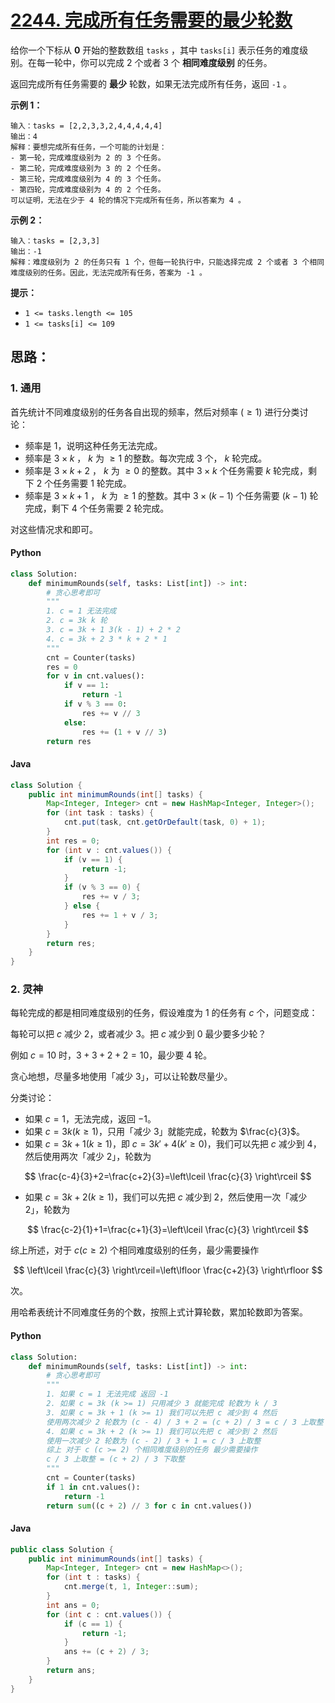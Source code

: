 # [2244. 完成所有任务需要的最少轮数](https://leetcode.cn/problems/minimum-rounds-to-complete-all-tasks/)

给你一个下标从 **0** 开始的整数数组 `tasks` ，其中 `tasks[i]` 表示任务的难度级别。在每一轮中，你可以完成 2 个或者 3 个 **相同难度级别** 的任务。

返回完成所有任务需要的 **最少** 轮数，如果无法完成所有任务，返回 `-1` 。

 

**示例 1：**

```
输入：tasks = [2,2,3,3,2,4,4,4,4,4]
输出：4
解释：要想完成所有任务，一个可能的计划是：
- 第一轮，完成难度级别为 2 的 3 个任务。 
- 第二轮，完成难度级别为 3 的 2 个任务。 
- 第三轮，完成难度级别为 4 的 3 个任务。 
- 第四轮，完成难度级别为 4 的 2 个任务。 
可以证明，无法在少于 4 轮的情况下完成所有任务，所以答案为 4 。
```

**示例 2：**

```
输入：tasks = [2,3,3]
输出：-1
解释：难度级别为 2 的任务只有 1 个，但每一轮执行中，只能选择完成 2 个或者 3 个相同难度级别的任务。因此，无法完成所有任务，答案为 -1 。
```

 

**提示：**

- `1 <= tasks.length <= 105`
- `1 <= tasks[i] <= 109`

## 思路：

### 1. 通用

首先统计不同难度级别的任务各自出现的频率，然后对频率 $(\geq1)$ 进行分类讨论：

- 频率是 $1$，说明这种任务无法完成。
- 频率是 $3 \times k$ ， $k$ 为 $\geq1$ 的整数。每次完成 $3$ 个， $k$ 轮完成。
- 频率是 $3 \times k + 2$ ， $k$ 为 $\geq0$ 的整数。其中 $3 \times k$ 个任务需要 $k$ 轮完成，剩下 $2$ 个任务需要 $1$ 轮完成。
- 频率是 $3 \times k + 1$ ， $k$ 为 $\geq1$ 的整数。其中 $3 \times (k - 1)$ 个任务需要 $(k - 1)$ 轮完成，剩下 $4$ 个任务需要 $2$ 轮完成。

对这些情况求和即可。

#### Python
```python
class Solution:
    def minimumRounds(self, tasks: List[int]) -> int:
        # 贪心思考即可
        """
        1. c = 1 无法完成
        2. c = 3k k 轮
        3. c = 3k + 1 3(k - 1) + 2 * 2
        4. c = 3k + 2 3 * k + 2 * 1
        """
        cnt = Counter(tasks)
        res = 0
        for v in cnt.values():
            if v == 1:
                return -1
            if v % 3 == 0:
                res += v // 3
            else:
                res += (1 + v // 3)
        return res
```

#### Java
```java
class Solution {
    public int minimumRounds(int[] tasks) {
        Map<Integer, Integer> cnt = new HashMap<Integer, Integer>();
        for (int task : tasks) {
            cnt.put(task, cnt.getOrDefault(task, 0) + 1);
        }
        int res = 0;
        for (int v : cnt.values()) {
            if (v == 1) {
                return -1;
            }
            if (v % 3 == 0) {
                res += v / 3;
            } else {
                res += 1 + v / 3;
            }
        }
        return res;
    }
}
```

### 2. 灵神

每轮完成的都是相同难度级别的任务，假设难度为 $1$ 的任务有 $c$ 个，问题变成：

每轮可以把 $c$ 减少 $2$，或者减少 $3$。把 $c$ 减少到 $0$ 最少要多少轮？

例如 $c=10$ 时，$3+3+2+2=10$，最少要 $4$ 轮。

贪心地想，尽量多地使用「减少 $3$」，可以让轮数尽量少。

分类讨论：

- 如果 $c=1$，无法完成，返回 $-1$。
- 如果 $c = 3k(k\geq1)$，只用「减少 $3$」就能完成，轮数为 $\frac{c}{3}$。
- 如果 $c = 3k + 1(k\geq1)$，即 $c = 3k' + 4(k'\geq0)$，我们可以先把 $c$ 减少到 $4$，然后使用两次「减少 $2$」，轮数为

$$
\frac{c-4}{3}+2=\frac{c+2}{3}=\left\lceil \frac{c}{3} \right\rceil
$$

- 如果 $c = 3k + 2(k\geq1)$，我们可以先把 $c$ 减少到 $2$，然后使用一次「减少 $2$」，轮数为

$$
\frac{c-2}{1}+1=\frac{c+1}{3}=\left\lceil \frac{c}{3} \right\rceil
$$

综上所述，对于 $c(c\geq2)$ 个相同难度级别的任务，最少需要操作

$$
\left\lceil \frac{c}{3} \right\rceil=\left\lfloor \frac{c+2}{3} \right\rfloor
$$

次。

用哈希表统计不同难度任务的个数，按照上式计算轮数，累加轮数即为答案。

#### Python
```python
class Solution:
    def minimumRounds(self, tasks: List[int]) -> int:
        # 贪心思考即可
        """
        1. 如果 c = 1 无法完成 返回 -1
        2. 如果 c = 3k (k >= 1) 只用减少 3 就能完成 轮数为 k / 3
        3. 如果 c = 3k + 1 (k >= 1) 我们可以先把 c 减少到 4 然后
        使用两次减少 2 轮数为 (c - 4) / 3 + 2 = (c + 2) / 3 = c / 3 上取整
        4. 如果 c = 3k + 2 (k >= 1) 我们可以先把 c 减少到 2 然后
        使用一次减少 2 轮数为 (c - 2) / 3 + 1 = c / 3 上取整
        综上 对于 c (c >= 2) 个相同难度级别的任务 最少需要操作
        c / 3 上取整 = (c + 2) / 3 下取整
        """
        cnt = Counter(tasks)
        if 1 in cnt.values():
            return -1
        return sum((c + 2) // 3 for c in cnt.values())
```

#### Java
```java
public class Solution {
    public int minimumRounds(int[] tasks) {
        Map<Integer, Integer> cnt = new HashMap<>();
        for (int t : tasks) {
            cnt.merge(t, 1, Integer::sum);
        }
        int ans = 0;
        for (int c : cnt.values()) {
            if (c == 1) {
                return -1;
            }
            ans += (c + 2) / 3;
        }
        return ans;
    }
}
```